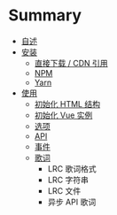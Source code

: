 # Summary

* [自述](README.md)
* [安装](install.md)
  * [直接下载 / CDN 引用](install.md#直接下载--cdn-引用)
  * [NPM](install.md#npm)
  * [Yarn](install.md#yarn)
* [使用](usage.md)
  * [初始化 HTML 结构](usage.md#初始化-html-结构)
  * [初始化 Vue 实例](usage.md#初始化-vue-实例)
  * [选项](usage.md#选项)
  * [API](usage.md#api)
  * [事件](usage.md#事件)
  * [歌词](usage.md#歌词)
    * LRC 歌词格式
    * LRC 字符串
    * LRC 文件
    * 异步 API 歌词


